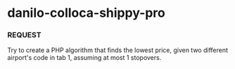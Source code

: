 # danilo-colloca-shippy-pro

### REQUEST
Try to create a PHP algorithm
that finds the lowest price, given
two different airport's code in
tab 1, assuming at most 1
stopovers.